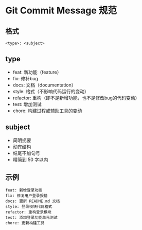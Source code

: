 # Git Commit Message 规范

## 格式

```shell
<type>: <subject>
```

## type

- feat: 新功能（feature）
- fix: 修补bug
- docs: 文档（documentation）
- style: 格式（不影响代码运行的变动）
- refactor: 重构（即不是新增功能，也不是修改bug的代码变动）
- test: 增加测试
- chore: 构建过程或辅助工具的变动

## subject

- 简明扼要
- 动宾结构
- 结尾不加句号
- 精简到 50 字以内

## 示例

```shell
feat: 新增登录功能
fix: 修复用户登录报错
docs: 更新 README.md 文档
style: 登录模块代码格式
refactor: 重构登录模块
test: 添加登录功能单元测试
chore: 更新构建工具
```
